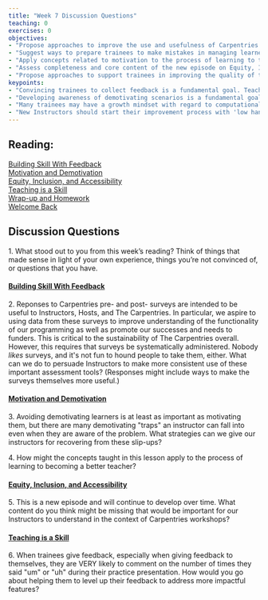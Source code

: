 ```yaml
--- 
title: "Week 7 Discussion Questions"    
teaching: 0 
exercises: 0  
objectives:
- "Propose approaches to improve the use and usefulness of Carpentries feedback surveys."
- "Suggest ways to prepare trainees to make mistakes in managing learner motivation."
- "Apply concepts related to motivation to the process of learning to teach."
- "Assess completeness and core content of the new episode on Equity, Inclusion, and Accessibility."
- "Propose approaches to support trainees in improving the quality of their feedback."
keypoints:  
- "Convincing trainees to collect feedback is a fundamental goal. Teaching them to use it is the next step."
- "Developing awareness of demotivating scenarios is a fundamental goal. Teaching trainees to cope with them is the next step."
- "Many trainees may have a growth mindset with regard to computational skills and a fixed mindset with regard to teaching skills."
- "New Instructors should start their improvement process with 'low hanging fruit' -- teaching techniques they can easily adopt. For some, this might center on presentation style while for others, it might have more to do with classroom mechanics. Focusing on one thing at a time to improve on can help people evaluate and prioritize their goals as they progress."
---
```


## Reading: 
[Building Skill With Feedback](https://carpentries.github.io/instructor-training/06-feedback/index.html)  
[Motivation and Demotivation](https://carpentries.github.io/instructor-training/08-motivation/index.html)  
[Equity, Inclusion, and Accessibility](https://carpentries.github.io/instructor-training/09-eia/index.html)  
[Teaching is a Skill](https://carpentries.github.io/instructor-training/11-practice-teaching/index.html)  
[Wrap-up and Homework](https://carpentries.github.io/instructor-training/12-homework/index.html)  
[Welcome Back](https://carpentries.github.io/instructor-training/13-second-welcome/index.html)   


## Discussion Questions

1\. What stood out to you from this week’s reading? Think of things that made sense in light of your own experience, things you’re not convinced of, or questions that you have.

#### [Building Skill With Feedback](https://carpentries.github.io/instructor-training/06-feedback/index.html)
2\. Reponses to Carpentries pre- and post- surveys are intended to be useful to Instructors, Hosts, and The Carpentries. In particular, we aspire to using data 
from these surveys to improve understanding of the functionality of our programming as well as promote our successes and needs to funders. 
This is critical to the sustainability of The Carpentries overall.
However, this requires that surveys be systematically administered. Nobody *likes* surveys, and it's not fun to hound people to take them, either. What can we do to 
persuade Instructors to make more consistent use of these important assessment tools? (Responses might include ways to make the surveys themselves more useful.)

#### [Motivation and Demotivation](https://carpentries.github.io/instructor-training/08-motivation/index.html)
3\. Avoiding demotivating learners is at least as important as motivating them, but there are many demotivating "traps" an 
instructor can fall into even when they are aware of the problem. What strategies can we give our instructors for recovering 
from these slip-ups?

4\. How might the concepts taught in this lesson apply to the process of learning to becoming a better teacher?

#### [Equity, Inclusion, and Accessibility](https://carpentries.github.io/instructor-training/09-eia/index.html)
5\. This is a new episode and will continue to develop over time. What content do you think might be missing that would be important for our Instructors to 
understand in the context of Carpentries workshops?

#### [Teaching is a Skill](https://carpentries.github.io/instructor-training/11-practice-teaching/index.html)
6\. When trainees give feedback, especially when giving feedback to themselves, they are VERY likely to comment on the number of times they said "um" or "uh" 
during their practice presentation. How would you go about helping them to level up their feedback to address more impactful features?


